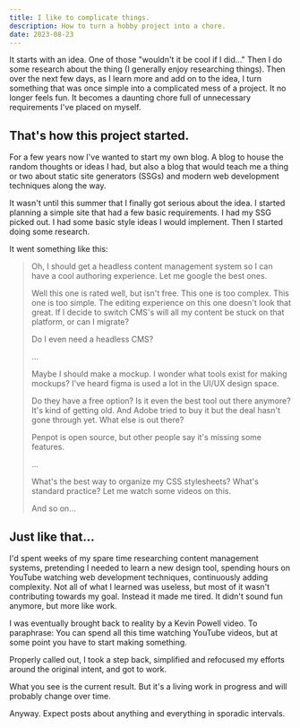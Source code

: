 ```yaml
---
title: I like to complicate things.
description: How to turn a hobby project into a chore.  
date: 2023-08-23
---
```


It starts with an idea. One of those "wouldn't it be cool if I did..." Then I do some research about the thing (I generally enjoy researching things). Then over the next few days, as I learn more and add on to the idea, I turn something that was once simple into a complicated mess of a project. It no longer feels fun. It becomes a daunting chore full of unnecessary requirements I've placed on myself. 

## That's how this project started. 

For a few years now I've wanted to start my own blog. A blog to house the random thoughts or ideas I had, but also a blog that would teach me a thing or two about static site generators (SSGs) and modern web development techniques along the way. 

It wasn't until this summer that I finally got serious about the idea. I started planning a simple site that had a few basic requirements. I had my SSG picked out. I had some basic style ideas I would implement. Then I started doing some research. 

It went something like this: 

> Oh, I should get a headless content management system so I can have a cool authoring experience. Let me google the best ones. 
> 
> Well this one is rated well, but isn't free. This one is too complex. This one is too simple. The editing experience on this one doesn't look that great. If I decide to switch CMS's will all my content be stuck on that platform, or can I migrate? 
> 
>Do I even need a headless CMS? 
>  
> ...
> 
> Maybe I should make a mockup. I wonder what tools exist for making mockups? I've heard figma is used a lot in the UI/UX design space. 
> 
> Do they have a free option? Is it even the best tool out there anymore? It's kind of getting old. And Adobe tried to buy it but the deal hasn't gone through yet. What else is out there? 
> 
> Penpot is open source, but other people say it's missing some features.
> 
> ...
> 
> What's the best way to organize my CSS stylesheets? What's standard practice? Let me watch some videos on this.
> 
> And so on...

## Just like that...

I'd spent weeks of my spare time researching content management systems, pretending I needed to learn a new design tool, spending hours on YouTube watching web development techniques, continuously adding complexity. Not all of what I learned was useless, but most of it wasn't contributing towards my goal. Instead it made me tired. It didn't sound fun anymore, but more like work. 

I was eventually brought back to reality by a Kevin Powell video. To paraphrase: You can spend all this time watching YouTube videos, but at some point you have to start making something.  

Properly called out, I took a step back, simplified and refocused my efforts around the original intent, and got to work. 

What you see is the current result. But it's a living work in progress and will probably change over time. 

Anyway. Expect posts about anything and everything in sporadic intervals. 